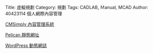 Title: 虛擬規劃
Category: 規劃
Tags: CADLAB, Ｍanual, MCAD
Author: 40423114
個人網際內容管理

<!-- PELICAN_END_SUMMARY -->

<a href="https://cms-mde40423117.rhcloud.com/">CMSimply 內容管理系統</a>

<a href="http://40423117.github.io/blog/post/index.html">Pelican 靜態網址</a>

<a href="http://wp-mde40423117.rhcloud.com">WordPress 動態網誌</a>
